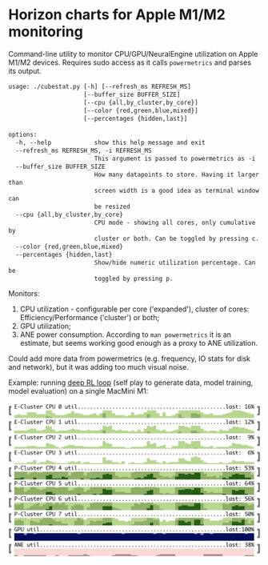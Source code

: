 # Horizon charts for Apple M1/M2 monitoring

Command-line utility to monitor CPU/GPU/NeuralEngine utilization on Apple M1/M2 devices. Requires sudo access as it calls `powermetrics` and parses its output.

```
usage: ./cubestat.py [-h] [--refresh_ms REFRESH_MS]
                     [--buffer_size BUFFER_SIZE]
                     [--cpu {all,by_cluster,by_core}]
                     [--color {red,green,blue,mixed}]
                     [--percentages {hidden,last}]

options:
  -h, --help            show this help message and exit
  --refresh_ms REFRESH_MS, -i REFRESH_MS
                        This argument is passed to powermetrics as -i
  --buffer_size BUFFER_SIZE
                        How many datapoints to store. Having it larger than
                        screen width is a good idea as terminal window can
                        be resized
  --cpu {all,by_cluster,by_core}
                        CPU mode - showing all cores, only cumulative by
                        cluster or both. Can be toggled by pressing c.
  --color {red,green,blue,mixed}
  --percentages {hidden,last}
                        Show/hide numeric utilization percentage. Can be
                        toggled by pressing p.
```



Monitors:
1. CPU utilization - configurable per core ('expanded'), cluster of cores: Efficiency/Performance ('cluster') or both;
2. GPU utilization;
3. ANE power consumption. According to `man powermetrics` it is an estimate, but seems working good enough as a proxy to ANE utilization.

Could add more data from powermetrics (e.g. frequency, IO stats for disk and network), but it was adding too much visual noise.

Example: running [deep RL loop](https://github.com/okuvshynov/rlscout) (self play to generate data, model training, model evaluation) on a single MacMini M1:

![Deep Rl horizon chart here](static/cubestat_selfplay.png)
